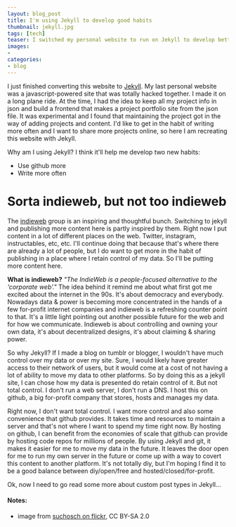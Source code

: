 ```yaml
---
layout: blog_post
title: I'm using Jekyll to develop good habits
thumbnail: jekyll.jpg
tags: [tech]
teaser: I switched my personal website to run on Jekyll to develop better habits and to be a little more indieweb.
images:
-
categories:
- blog
---
```


I just finished converting this website to [Jekyll](http://jekyllrb.com/). My last personal website was a javascript-powered site that was totally hacked together. I made it on a long plane ride. At the time, I had the idea to keep all my project info in json and build a frontend that makes a project portfolio site from the json file. It was experimental and I found that maintaining the project got in the way of adding projects and content. I'd like to get in the habit of writing more often and I want to share more projects online, so here I am recreating this website with Jekyll.

Why am I using Jekyll? I think it'll help me develop two new habits:

 * Use github more
 * Write more often

# Sorta indieweb, but not too indieweb

The [indieweb](http://indiewebcamp.com/) group is an inspiring and thoughtful bunch. Switching to jekyll and publishing more content here is partly inspired by them. Right now I put content in a lot of different places on the web. Twitter, instagram, instructables, etc, etc. I'll continue doing that because that's where there are already a lot of people, but I do want to get more in the habit of publishing in a place where I retain control of my data. So I'll be putting more content here.

**What is indieweb?** *"The IndieWeb is a people-focused alternative to the ‘corporate web’."* The idea behind it remind me about what first got me excited about the internet in the 90s. It's about democracy and everybody. Nowadays data & power is becoming more concentrated in the hands of a few for-profit internet companies and indieweb is a refreshing counter point to that. It's a little light pointing out another possible future for the web and for how we communicate. Indieweb is about controlling and owning your own data, it's about decentralized designs, it's about claiming & sharing power.

So why Jekyll? If I made a blog on tumblr or blogger, I wouldn't have much control over my data or over my site. Sure, I would likely have greater access to their network of users, but it would come at a cost of not having a lot of ability to move my data to other platforms. So by doing this as a jekyll site, I can chose how my data is presented do retain control of it. But not total control. I don't run a web server, I don't run a DNS. I host this on github, a big for-profit company that stores, hosts and manages my data.

Right now, I don't want total control. I want more control and also some convenience that github provides. It takes time and resources to maintain a server and that's not where I want to spend my time right now. By hosting on github, I can benefit from the economies of scale that github can provide by hosting code repos for millions of people. By using Jekyll and git, it makes it easier for me to move my data in the future. It leaves the door open for me to run my own server in the future or come up with a way to covert this content to another platform. It's not totally diy, but I'm hoping I find it to be a good balance between diy/open/free and hosted/closed/for-profit.

Ok, now I need to go read some more about custom post types in Jekyll...

#### Notes:

* image from [suchosch on flickr](https://www.flickr.com/photos/suchosch/6506121555), CC BY-SA 2.0
